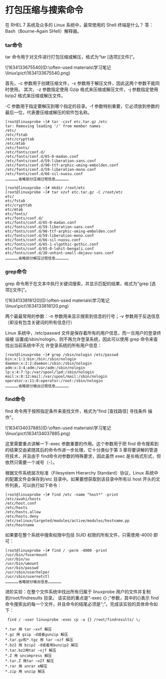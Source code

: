 # 打包压缩与搜索命令

在 RHEL 7 系统及众多的 Linux 系统中，最常使用的 Shell 终端是什么？
答：Bash（Bourne-Again SHell）解释器。



### tar命令

tar 命令用于对文件进行打包压缩或解压，格式为“tar [选项][文件]”。

![1634133675540](D:\often-used materials\学习笔记\linux\pict\1634133675540.png)

首先，-c 参数用于创建压缩文件，-x 参数用于解压文件，因此这两个参数不能同时使用。
其次，-z 参数指定使用 Gzip 格式来压缩或解压文件，-j 参数指定使用 bzip2 格式来压缩或解压文件。

-C 参数用于指定要解压到哪个指定的目录。-f 参数特别重要，它必须放到参数的最后一位，代表要压缩或解压的软件包名称。

```
[root@linuxprobe ~]# tar -czvf etc.tar.gz /etc 
tar: Removing leading '/' from member names 
/etc/
/etc/fstab 
/etc/crypttab 
/etc/mtab 
/etc/fonts/ 
/etc/fonts/conf.d/ 
/etc/fonts/conf.d/65-0-madan.conf 
/etc/fonts/conf.d/59-liberation-sans.conf 
/etc/fonts/conf.d/90-ttf-arphic-uming-embolden.conf 
/etc/fonts/conf.d/59-liberation-mono.conf 
/etc/fonts/conf.d/66-sil-nuosu.conf 
………………省略部分压缩过程信息………………
```

```
[root@linuxprobe ~]# mkdir /root/etc 
[root@linuxprobe ~]# tar xzvf etc.tar.gz -C /root/etc 
etc/ 
etc/fstab 
etc/crypttab 
etc/mtab 
etc/fonts/ 
etc/fonts/conf.d/ 
etc/fonts/conf.d/65-0-madan.conf 
etc/fonts/conf.d/59-liberation-sans.conf 
etc/fonts/conf.d/90-ttf-arphic-uming-embolden.conf 
etc/fonts/conf.d/59-liberation-mono.conf 
etc/fonts/conf.d/66-sil-nuosu.conf 
etc/fonts/conf.d/65-1-vlgothic-gothic.conf 
etc/fonts/conf.d/65-0-lohit-bengali.conf 
etc/fonts/conf.d/20-unhint-small-dejavu-sans.conf 
………………省略部分解压过程信息………………
```



### grep命令

grep 命令用于在文本中执行关键词搜索，并显示匹配的结果，格式为“grep [选项][文件]”。

![1634133818120](D:\often-used materials\学习笔记\linux\pict\1634133818120.png)

两个最最常用的参数：-n 参数用来显示搜索到信息的行号；-v 参数用于反选信息（即没有包含关键词的所有信息行）

 Linux 系统中，/etc/passwd 文件是保存着所有的用户信息，而一旦用户的登录终端被
设置成/sbin/nologin，则不再允许登录系统，因此可以使用 grep 命令来查找出当前系统中不允
许登录系统的所有用户信息：

```
[root@linuxprobe ~]# grep /sbin/nologin /etc/passwd 
bin:x:1:1:bin:/bin:/sbin/nologin 
daemon:x:2:2:daemon:/sbin:/sbin/nologin 
adm:x:3:4:adm:/var/adm:/sbin/nologin 
lp:x:4:7:lp:/var/spool/lpd:/sbin/nologin 
mail:x:8:12:mail:/var/spool/mail:/sbin/nologin 
operator:x:11:0:operator:/root:/sbin/nologin 
………………省略部分输出过程信息………………
```



### find命令

find 命令用于按照指定条件来查找文件，格式为“find [查找路径] 寻找条件 操作”。

![1634134037885](D:\often-used materials\学习笔记\linux\pict\1634134037885.png)

这里需要重点讲解一下-exec 参数重要的作用。这个参数用于把 find 命令搜索到的结果交由紧随其后的命令作进一步处理，它十分类似于第 3 章将要讲解的管道符技术，并且由于 find命令对参数的特殊要求，因此虽然 exec 是长格式形式，但依然只需要一个减号（-）。

根据文件系统层次标准（Filesystem Hierarchy Standard）协议，Linux 系统中的配置文件会保存到/etc 目录中。如果要想获取到该目录中所有以 host 开头的文件列表，可以执行如下命令：

```
[root@linuxprobe ~]# find /etc -name "host*" -print 
/etc/avahi/hosts 
/etc/host.conf 
/etc/hosts 
/etc/hosts.allow 
/etc/hosts.deny 
/etc/selinux/targeted/modules/active/modules/hostname.pp 
/etc/hostname
```



如果要在整个系统中搜索权限中包括 SUID 权限的所有文件，只需使用-4000 即可：

```
[root@linuxprobe ~]# find / -perm -4000 -print 
/usr/bin/fusermount 
/usr/bin/su 
/usr/bin/umount 
/usr/bin/passwd 
/usr/sbin/userhelper 
/usr/sbin/usernetctl 
………………省略部分输出信息………………
```



进阶实验：在整个文件系统中找出所有归属于 linuxprobe 用户的文件并复制到/root/findresults 目录。
该实验的重点是“-exec {} \;”参数，其中的{}表示 find 命令搜索出的每一个文件，并且命令的结尾必须是“\;”。完成该实验的具体命令如下：

```
 find / -user linuxprobe -exec cp -a {} /root/findresults/ \;
```





```
*.tar 用 tar –xvf 解压
*.gz 用 gzip -d或者gunzip 解压
*.tar.gz和*.tgz 用 tar –xzf 解压
*.bz2 用 bzip2 -d或者用bunzip2 解压
*.tar.bz2用tar –xjf 解压
*.Z 用 uncompress 解压
*.tar.Z 用tar –xZf 解压
*.rar 用 unrar e解压
*.zip 用 unzip 解压
```





